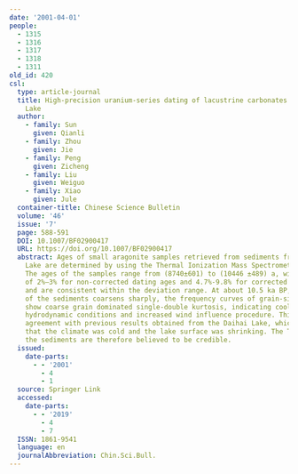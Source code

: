 ```yaml
---
date: '2001-04-01'
people:
  - 1315
  - 1316
  - 1317
  - 1318
  - 1311
old_id: 420
csl:
  type: article-journal
  title: High-precision uranium-series dating of lacustrine carbonates from Daihai
    Lake
  author:
    - family: Sun
      given: Qianli
    - family: Zhou
      given: Jie
    - family: Peng
      given: Zicheng
    - family: Liu
      given: Weiguo
    - family: Xiao
      given: Jule
  container-title: Chinese Science Bulletin
  volume: '46'
  issue: '7'
  page: 588-591
  DOI: 10.1007/BF02900417
  URL: https://doi.org/10.1007/BF02900417
  abstract: Ages of small aragonite samples retrieved from sediments from the Daihai
    Lake are determined by using the Thermal Ionization Mass Spectrometry (TIMS) technique.
    The ages of the samples range from (8740±601) to (10446 ±489) a, with a precision
    of 2%–3% for non-corrected dating ages and 4.7%-9.8% for corrected ages respectively,
    and are consistent within the deviation range. At about 10.5 ka BP, the grain-size
    of the sediments coarsens sharply, the frequency curves of grain-size distribution
    show coarse grain dominated single-double kurtosis, indicating cooling, decreased
    hydrodynamic conditions and increased wind influence procedure. This is in good
    agreement with previous results obtained from the Daihai Lake, which suggests
    that the climate was cold and the lake surface was shrinking. The TIMS ages of
    the sediments are therefore believed to be credible.
  issued:
    date-parts:
      - - '2001'
        - 4
        - 1
  source: Springer Link
  accessed:
    date-parts:
      - - '2019'
        - 4
        - 7
  ISSN: 1861-9541
  language: en
  journalAbbreviation: Chin.Sci.Bull.
---
```

